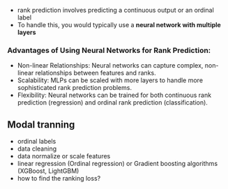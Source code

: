 - rank prediction involves predicting a continuous output or an ordinal label
- To handle this, you would typically use a **neural network with multiple layers**

### Advantages of Using Neural Networks for Rank Prediction:
- Non-linear Relationships: Neural networks can capture complex, non-linear relationships between features and ranks.
- Scalability: MLPs can be scaled with more layers to handle more sophisticated rank prediction problems.
- Flexibility: Neural networks can be trained for both continuous rank prediction (regression) and ordinal rank prediction (classification).

## Modal tranning 
- ordinal labels
- data cleaning
- data normalize or scale features
- linear regression (Ordinal regression) or Gradient boosting algorithms (XGBoost, LightGBM)
- how to find the ranking loss?